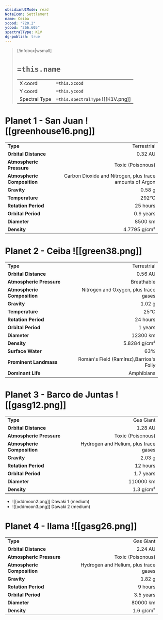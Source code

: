 ```yaml
---
obsidianUIMode: read
NoteIcon: Settlement
name: Ceiba
xcood: "720.2"
ycood: "266.605"
spectralType: K1V
dg-publish: true
---
```

> [!infobox|wsmall]
> # `=this.name`
> | | |
> | - | - |
> | X coord | `=this.xcood` |
> | Y coord| `=this.ycood` |
> | Spectral Type | `=this.spectralType` ![[K1V.png]] |

# Planet 1 - San Juan ![[greenhouse16.png]]
|                             |                           |
| --------------------------- | -------------------------:|
| **Type**                    |             Terrestrial |
| **Orbital Distance**        |   0.32 AU |
| **Atmospheric Pressure**    |       Toxic (Poisonous) |
| **Atmospheric Composition** |      Carbon Dioxide and Nitrogen, plus trace amounts of Argon |
| **Gravity**                 |        0.58 g |
| **Temperature**             |    292°C |
| **Rotation Period**         |  25 hours |
| **Orbital Period** | 0.9 years |
| **Diameter**                |      8500 km | 
| **Density**                 |    4.7795 g/cm³ |





# Planet 2 - Ceiba ![[green38.png]]
|                             |                           |
| --------------------------- | -------------------------:|
| **Type**                    |             Terrestrial |
| **Orbital Distance**        |   0.56 AU |
| **Atmospheric Pressure**    |       Breathable |
| **Atmospheric Composition** |      Nitrogen and Oxygen, plus trace gases |
| **Gravity**                 |        1.02 g |
| **Temperature**             |    25°C |
| **Rotation Period**         |  24 hours |
| **Orbital Period** | 1 years |
| **Diameter**                |      12300 km | 
| **Density**                 |    5.8284 g/cm³ |
| **Surface Water**           |           63% | 
| **Prominent Landmass**      |         Román's Field (Ramírez),Barrios's Folly | 
| **Dominant Life**           |         Amphibians |





# Planet 3 - Barco de Juntas ![[gasg12.png]]
|                             |                           |
| --------------------------- | -------------------------:|
| **Type**                    |             Gas Giant |
| **Orbital Distance**        |   1.28 AU |
| **Atmospheric Pressure**    |       Toxic (Poisonous) |
| **Atmospheric Composition** |      Hydrogen and Helium, plus trace gases |
| **Gravity**                 |        2.03 g |
| **Rotation Period**         |  12 hours |
| **Orbital Period** | 1.7 years |
| **Diameter**                |      110000 km | 
| **Density**                 |    1.3 g/cm³ |



- ![[oddmoon2.png]] Dawaki 1 (medium)
- ![[oddmoon3.png]] Dawaki 2 (medium)


# Planet 4 - Ilama ![[gasg26.png]]
|                             |                           |
| --------------------------- | -------------------------:|
| **Type**                    |             Gas Giant |
| **Orbital Distance**        |   2.24 AU |
| **Atmospheric Pressure**    |       Toxic (Poisonous) |
| **Atmospheric Composition** |      Hydrogen and Helium, plus trace gases |
| **Gravity**                 |        1.82 g |
| **Rotation Period**         |  9 hours |
| **Orbital Period** | 3.5 years |
| **Diameter**                |      80000 km | 
| **Density**                 |    1.6 g/cm³ |





